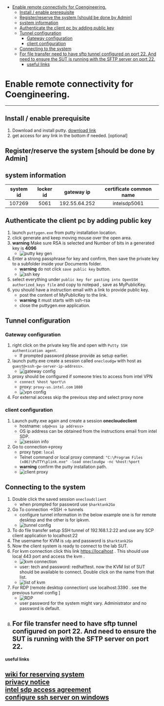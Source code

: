 - [Enable remote connectivity for Coengineering.](#enable-remote-connectivity-for-coengineering)
  * [Install / enable prerequisite](#install---enable-prerequisite)
  * [Register/reserve the system [should be done by Admin]](#register-reserve-the-system--should-be-done-by-admin-)
  * [system information](#system-information)
  * [Authenticate the client pc by adding public key](#authenticate-the-client-pc-by-adding-public-key)
  * [Tunnel configuration](#tunnel-configuration)
    + [Gateway configuration](#gateway-configuration)
    + [client configuration](#client-configuration)
  * [Connecting to the system](#connecting-to-the-system)
  * [For file transfer need to have sftp tunnel configured on port 22. And need to ensure the SUT is running with the SFTP server on port 22.](#for-file-transfer-need-to-have-sftp-tunnel-configured-on-port-22-and-need-to-ensure-the-sut-is-running-with-the-sftp-server-on-port-22)
      - [useful links](#useful-links)

# Enable remote connectivity for Coengineering. 

----

## Install / enable prerequisite  

1. Download and install putty. [download link](https://www.putty.org/)  
1. get access for any link in the bottom if needed. [optional]  


## Register/reserve the system [should be done by Admin]  


## system information  

system id|locker id|gateway ip|certificate common name
:--:|:-----:|:-----:|:-------:
107269   |5061     |192.55.64.252|intelsdp5061

## Authenticate the client pc by adding public key 

1. launch `puttygen.exe` from putty installation location.  
1. click generate and keep moving mouse over the open area.  
1. **warning** Make sure RSA is selected and Number of bits in a generated key is **4096**  
	- ![putty key gen](coenginneringlab/puttykey.PNG)  
1. Enter a strong passphrase for key and confirm, then save the private key to a subfolder inside your Documents folder.  
	- **warning** do not click `save public key` button. 
	- ![ssh key](coenginneringlab/puttykeygen.png)
1. select everything under `public key for pasting into OpenSSH authorized_keys file` and copy to notepad , save as MyPublicKey.  
1. you should have a instruction email with a link to provide public key.  
	- post the content of MyPublicKey to the link.  
	- **warning** it must starts with ssh-rsa  
	- close the puttygen.exe application.  

## Tunnel configuration  

### Gateway configuration

1. right click on the private key file and open with `Putty SSH authentication agent`.  
	- If prompted password please provide as setup earlier.  
1. launch putty.exe create a session called `onecloudgw` with host as `guest@<ssh-gw-server-ip-address>`.  
	- ![gateway config](coenginneringlab/onecloudgw_session.png)  
1. proxy should be configured if someone tries to access from intel VPN  
	- `connect %host %port\n`  
	- proxy: `proxy-us.intel.com`  `1080`  
	- ![vpn config](coenginneringlab/onecloudgw_session_proxy.png)  
1. For external access skip the previous step and select proxy none  
	
### client configuration

1. Launch putty.exe again and create a session **onecloudeclient**  
	- hostname: `sdp@<os ip address>`  
	- OS ip address can be obtained from the instructions email from intel SDP.  
	- ![session info](coenginneringlab/onecloudclient_session.png)  
1. Go to connection->proxy 
	- proxy type: `local`  
	- Telnet command or local proxy command: `"C:\Program Files (x86)\PuTTY\plink.exe" -load onecloudgw -nc %host:%port`  
	- **warning** confirm the putty installation path.  
	- ![client proxy](coenginneringlab/onecloudclient_proxy.png)  

## Connecting to the system  

1. Double click the saved session `onecloudclient`  
	- when prompted for password use `$harktank2Go`  
1. Go To connection ->SSH -> tunnels 
	- configure tunnel information in the below example one is for remote desktop and the other is for ipkvm.  
	- ![tunnel config](coenginneringlab/tunnel.PNG)  
1. To do file transfer setup SSH tunnel of 192.168.1.2:22 and use any SCP client application to localhost:22  
1. The username for KVM is `sdp` and password is `$harktank2Go`   
1. Now the client system is ready to connect to the lab SUT. 
1. For kvm connection click this link [https://localhost](https://localhost) . This should use local 443 port and access the kvm . 
	- ![kvm connection](coenginneringlab/raritran_client_page.png)  
	- user: tech  and password: redhat!test. now the KVM list of SUT should be available to connect. Double click on the name from that list.  
	- ![list of kvm](coenginneringlab/sut_list.png)  
1. For RDP (remote desktop connection) use localhost:3390 . see the previous tunnel config ]  
	- ![RDP](coenginneringlab/rdp.png)  
	- user password for the system might vary. Administrator and no password is default. 
1. For file transfer need to have sftp tunnel configured on port 22. And need to ensure the SUT is running with the SFTP server on port 22.  
	- 


#### useful links 

[wiki for reserving system](https://wiki.ith.intel.com/display/onecloud/CCG+Cloud+FAQ#CCGCloudFAQ-HowtoReserve/ScheduleaSystemforInternalUse)  
[privacy notice](https://www.intel.com/content/www/us/en/privacy/intel-privacy-notice.html)  
[intel sdp access agreement](https://sdpconnect.intel.com/html/intel_sdp_access_agreement.htm)  
[configure ssh server on windows](https://winscp.net/eng/docs/guide_windows_openssh_server)  
-----  
